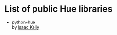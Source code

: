 List of public Hue libraries
============================

  * [python-hue](https://github.com/issackelly/python-hue)     
    by [Isaac Kelly](https://twitter.com/issackelly/)
